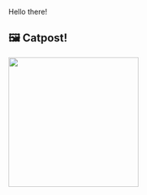 Hello there!



## 🖼️ Catpost!

<sub>
    <img src="https://cdn2.thecatapi.com/images/bf7.jpg" height="256">
</sub>

